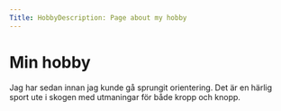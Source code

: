 ```yaml
---
Title: HobbyDescription: Page about my hobby
---
```


Min hobby
====================

Jag har sedan innan jag kunde gå sprungit orientering. Det är en härlig sport ute i skogen med utmaningar för både kropp och knopp.
